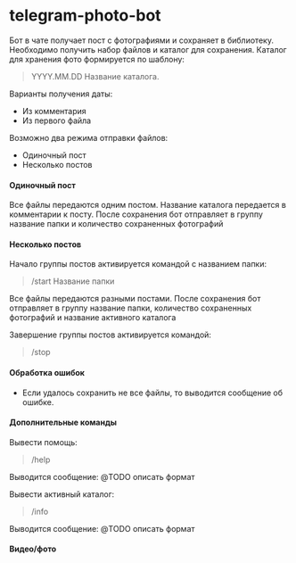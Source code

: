 # telegram-photo-bot

Бот в чате получает пост с фотографиями и сохраняет в библиотеку. 
Необходимо получить набор файлов и каталог для сохранения. 
Каталог для хранения фото формируется по шаблону:

>YYYY.MM.DD Название каталога.

Варианты получения даты:
* Из комментария
* Из первого файла

Возможно два режима отправки файлов:
* Одиночный пост
* Несколько постов

#### Одиночный пост

Все файлы передаются одним постом. Название каталога передается в комментарии к посту.
После сохранения бот отправляет в группу название папки и количество сохраненных фотографий 

#### Несколько постов

Начало группы постов активируется командой с названием папки:

>/start Название папки 

Все файлы передаются разными постами.
После сохранения бот отправляет в группу название папки, 
количество сохраненных фотографий и название активного каталога

Завершение группы постов активируется командой:

>/stop

#### Обработка ошибок

* Если удалось сохранить не все файлы, то выводится сообщение об ошибке.

#### Дополнительные команды 

Вывести помощь:
>/help

Выводится сообщение:
@TODO описать формат

Вывести активный каталог:
>/info

Выводится сообщение:
@TODO описать формат

#### Видео/фото